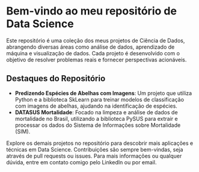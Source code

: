 # Bem-vindo ao meu repositório de Data Science

Este repositório é uma coleção dos meus projetos de Ciência de Dados, abrangendo diversas áreas como análise de dados, aprendizado de máquina e visualização de dados. Cada projeto é desenvolvido com o objetivo de resolver problemas reais e fornecer perspectivas acionáveis.

## Destaques do Repositório

- **Predizendo Espécies de Abelhas com Imagens**: Um projeto que utiliza Python e a biblioteca SkLearn para treinar modelos de classificação com imagens de abelhas, ajudando na identificação de espécies.
- **DATASUS Mortalidade**: Focado na limpeza e análise de dados de mortalidade no Brasil, utilizando a biblioteca PySUS para extrair e processar os dados do Sistema de Informações sobre Mortalidade (SIM).

Explore os demais projetos no repositório para descobrir mais aplicações e técnicas em Data Science. Contribuições são sempre bem-vindas, seja através de pull requests ou issues. Para mais informações ou qualquer dúvida, entre em contato comigo pelo LinkedIn ou por email.
